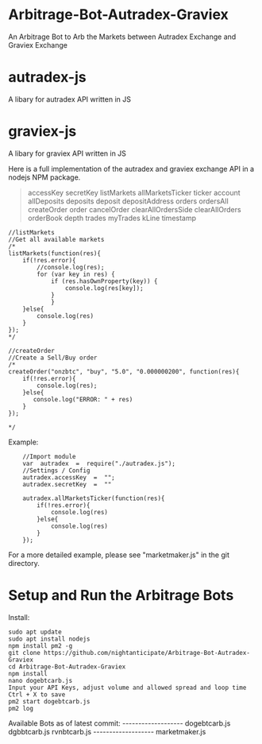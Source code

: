 # Arbitrage-Bot-Autradex-Graviex
An Arbitrage Bot to Arb the Markets between Autradex Exchange and Graviex Exchange

# autradex-js
A libary for autradex API written in JS
# graviex-js
A libary for graviex API written in JS

Here is a full implementation of the autradex and graviex exchange API in a nodejs NPM package.


> accessKey secretKey listMarkets allMarketsTicker ticker account
> allDeposits deposits deposit depositAddress orders ordersAll
> createOrder order cancelOrder clearAllOrdersSide clearAllOrders
> orderBook depth trades myTrades kLine timestamp

    //listMarkets
    //Get all available markets
    /*
    listMarkets(function(res){
    	if(!res.error){
    		//console.log(res);
    		for (var key in res) {
    			if (res.hasOwnProperty(key)) {
    				console.log(res[key]);
    			}
    			}
    	}else{
    		console.log(res)
    	}
    });
    */  

    //createOrder    
    //Create a Sell/Buy order    
    /*    
    createOrder("onzbtc", "buy", "5.0", "0.000000200", function(res){    
        if(!res.error){    
            console.log(res);    
        }else{    
           console.log("ERROR: " + res)    
        }    
    });
    
    */

Example:

        //Import module
        var  autradex  =  require("./autradex.js"); 
	    //Settings / Config  
        autradex.accessKey  =  "";    
        autradex.secretKey  =  ""
        
        autradex.allMarketsTicker(function(res){
	        if(!res.error){        
	            console.log(res)
	        }else{        
	            console.log(res)
	        }        
        });

For a more detailed example, please see "marketmaker.js" in the git directory.

# Setup and Run the Arbitrage Bots
Install:

    sudo apt update
    sudo apt install nodejs
    npm install pm2 -g
    git clone https://github.com/nightanticipate/Arbitrage-Bot-Autradex-Graviex
    cd Arbitrage-Bot-Autradex-Graviex
    npm install
    nano dogebtcarb.js
    Input your API Keys, adjust volume and allowed spread and loop time 
    Ctrl + X to save
    pm2 start dogebtcarb.js
    pm2 log
	
Available Bots as of latest commit:
    -------------------
    dogebtcarb.js
    dgbbtcarb.js
    rvnbtcarb.js
    -------------------
    marketmaker.js